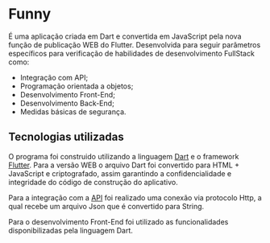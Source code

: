 # Funny

É uma aplicação criada em Dart e convertida em JavaScript pela nova função de publicação WEB do Flutter. Desenvolvida para seguir parâmetros específicos para verificação de habilidades de desenvolvimento FullStack como: 
- Integração com API;
- Programação orientada a objetos; 
- Desenvolvimento Front-End;  
- Desenvolvimento Back-End;
- Medidas básicas de segurança.

## Tecnologias utilizadas
O programa foi construido utilizando a linguagem [Dart](https://dart.dev) e o framework [Flutter](https://dart.dev). Para a versão WEB o arquivo Dart foi convertido para HTML + JavaScript e criptografado, assim garantindo a confidencialidade e integridade do código de construção do aplicativo. 

Para a integração com a [API](hps://github.com/sameerkumar18/geek-joke-api) foi realizado uma conexão via protocolo Http, a qual recebe um arquivo Json que é convertido para String. 

Para o desenvolvimento Front-End foi utilizado as funcionalidades disponibilizadas pela linguagem Dart.